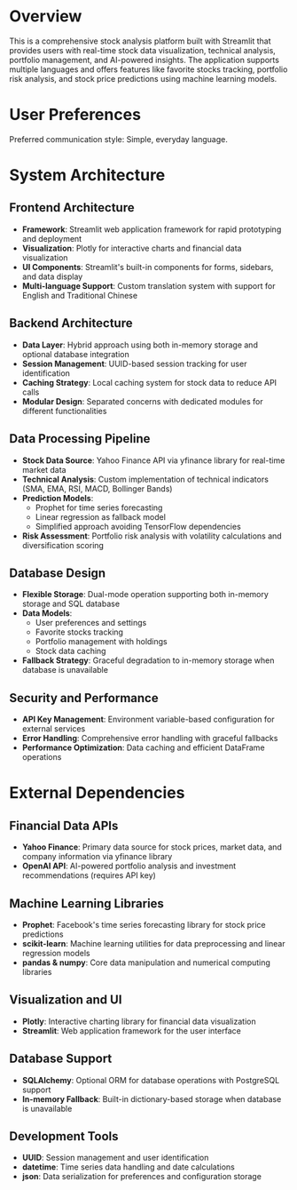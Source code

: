 # Overview

This is a comprehensive stock analysis platform built with Streamlit that provides users with real-time stock data visualization, technical analysis, portfolio management, and AI-powered insights. The application supports multiple languages and offers features like favorite stocks tracking, portfolio risk analysis, and stock price predictions using machine learning models.

# User Preferences

Preferred communication style: Simple, everyday language.

# System Architecture

## Frontend Architecture
- **Framework**: Streamlit web application framework for rapid prototyping and deployment
- **Visualization**: Plotly for interactive charts and financial data visualization
- **UI Components**: Streamlit's built-in components for forms, sidebars, and data display
- **Multi-language Support**: Custom translation system with support for English and Traditional Chinese

## Backend Architecture
- **Data Layer**: Hybrid approach using both in-memory storage and optional database integration
- **Session Management**: UUID-based session tracking for user identification
- **Caching Strategy**: Local caching system for stock data to reduce API calls
- **Modular Design**: Separated concerns with dedicated modules for different functionalities

## Data Processing Pipeline
- **Stock Data Source**: Yahoo Finance API via yfinance library for real-time market data
- **Technical Analysis**: Custom implementation of technical indicators (SMA, EMA, RSI, MACD, Bollinger Bands)
- **Prediction Models**: 
  - Prophet for time series forecasting
  - Linear regression as fallback model
  - Simplified approach avoiding TensorFlow dependencies
- **Risk Assessment**: Portfolio risk analysis with volatility calculations and diversification scoring

## Database Design
- **Flexible Storage**: Dual-mode operation supporting both in-memory storage and SQL database
- **Data Models**: 
  - User preferences and settings
  - Favorite stocks tracking
  - Portfolio management with holdings
  - Stock data caching
- **Fallback Strategy**: Graceful degradation to in-memory storage when database is unavailable

## Security and Performance
- **API Key Management**: Environment variable-based configuration for external services
- **Error Handling**: Comprehensive error handling with graceful fallbacks
- **Performance Optimization**: Data caching and efficient DataFrame operations

# External Dependencies

## Financial Data APIs
- **Yahoo Finance**: Primary data source for stock prices, market data, and company information via yfinance library
- **OpenAI API**: AI-powered portfolio analysis and investment recommendations (requires API key)

## Machine Learning Libraries
- **Prophet**: Facebook's time series forecasting library for stock price predictions
- **scikit-learn**: Machine learning utilities for data preprocessing and linear regression models
- **pandas & numpy**: Core data manipulation and numerical computing libraries

## Visualization and UI
- **Plotly**: Interactive charting library for financial data visualization
- **Streamlit**: Web application framework for the user interface

## Database Support
- **SQLAlchemy**: Optional ORM for database operations with PostgreSQL support
- **In-memory Fallback**: Built-in dictionary-based storage when database is unavailable

## Development Tools
- **UUID**: Session management and user identification
- **datetime**: Time series data handling and date calculations
- **json**: Data serialization for preferences and configuration storage